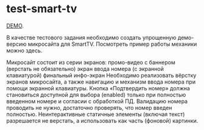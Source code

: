 # test-smart-tv

[DEMO](https://smart-tv-test.netlify.app/).

В качестве тестового задания необходимо создать упрощенную демо-версию микросайта для SmartTV. Посмотреть пример работы механики можно здесь.

Микросайт состоит из серии экранов:
промо-видео с баннером (верстать не обязательно)
экран ввода номера (с экранной клавиатурой)
финальный инфо-экран
Необходимо реализовать вёрстку экранов микросайта, а также навигацию и механизм ввода номера при помощи экранной клавиатуры. Кнопка «Подтвердить номер» должна становиться доступной для выбора (enabled) только при полностью введенном номере и согласии с обработкой ПД. Валидацию номера проводить не нужно, достаточно проверять, что номер введен полностью.
Неинтерактивные статичные элементы (включая текст) разрешается не верстать, а использовать как часть (фоновой) картинки. 

